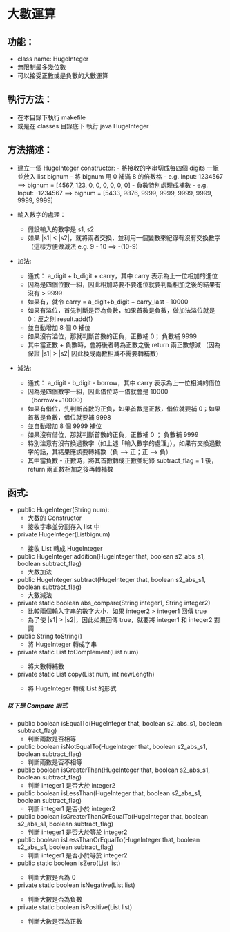 # 大數運算

## 功能：
* class name: HugeInteger
* 無限制最多幾位數
* 可以接受正數或是負數的大數運算

## 執行方法：
* 在本目錄下執行 makefile
* 或是在 classes 目錄底下 執行 java HugeInteger

## 方法描述：
  + 建立一個 HugeInteger constructor:
        - 將接收的字串切成每四個 digits 一組並放入 list<Integer> bignum
        - 將 bignum 用 0 補滿 8 的倍數格
        - e.g. Input: 1234567 ==> bignum = [4567, 123, 0, 0, 0, 0, 0, 0]
        - 負數特別處理成補數
        - e.g. Input: -1234567 ==> bignum = [5433, 9876, 9999, 9999, 9999, 9999, 9999, 9999]
        
   + 輸入數字的處理：
        - 假設輸入的數字是 s1, s2
        - 如果 |s1| < |s2|，就將兩者交換，並利用一個變數來紀錄有沒有交換數字 （這樣方便做減法 e.g. 9 - 10 ==> -(10-9)

   + 加法:
        - 通式： a_digit + b_digit + carry，其中 carry 表示為上一位相加的進位
        - 因為是四個位數一組，因此相加時要不要進位就要判斷相加之後的結果有沒有 > 9999
        - 如果有，就令 carry = a_digit+b_digit + carry_last - 10000
        - 如果有溢位，首先判斷是否為負數，如果首數是負數，做加法溢位就是 0；反之則 result.add(1)
        - 並自動增加 8 個 0 補位
        - 如果沒有溢位，那就判斷首數的正負，正數補 0； 負數補 9999
        - 其中當正數 + 負數時，會將後者轉為正數之後 return 兩正數想減 （因為保證 |s1| > |s2| 因此換成兩數相減不需要轉補數）
        
  + 減法:
    - 通式： a_digit - b_digit - borrow，其中 carry 表示為上一位相減的借位
    - 因為是四個數字一組，因此借位時一借就會是 10000 （borrow+=10000）
    - 如果有借位，先判斷首數的正負，如果首數是正數，借位就要補 0；如果首數是負數，借位就要補 9998
    - 並自動增加 8 個 9999 補位
    - 如果沒有借位，那就判斷首數的正負，正數補 0 ； 負數補 9999
    - 特別注意有沒有換過數字（如上述「輸入數字的處理」），如果有交換過數字的話，其結果應該要轉補數（負 --> 正；正 --> 負）
    - 其中當負數 - 正數時，將其首數轉成正數並紀錄 subtract_flag = 1 後，return 兩正數相加之後再轉補數
        
        
   
## 函式:
  + public HugeInteger(String num):
      - 大數的 Constructor
      - 接收字串並分割存入 list<Integer> 中
  + private HugeInteger(List<Integer>bignum)
      - 接收 List<Integer> 轉成 HugeInteger
  + public HugeInteger addition(HugeInteger that, boolean s2_abs_s1, boolean subtract_flag)
      - 大數加法
  + public HugeInteger subtract(HugeInteger that, boolean s2_abs_s1, boolean subtract_flag)
  	  - 大數減法
  + private static boolean abs_compare(String integer1, String integer2)
  	  - 比較兩個輸入字串的數字大小，如果 integer2 > integer1 回傳 true
  	  - 為了使 |s1| > |s2|，因此如果回傳 true，就要將 integer1 和 integer2 對調 
  + public String toString()
  	  - 將 HugeInteger 轉成字串
  + private static List<Integer> toComplement(List<Integer> num)
  	  - 將大數轉補數
  + private static List<Integer> copy(List<Integer> num, int newLength)
  	  - 將 HugeInteger 轉成 List<Integer> 的形式
##### 以下是 Compare 函式
  + public boolean isEqualTo(HugeInteger that, boolean s2_abs_s1, boolean subtract_flag)
  	  - 判斷兩數是否相等
  + public boolean isNotEqualTo(HugeInteger that, boolean s2_abs_s1, boolean subtract_flag)
  	  - 判斷兩數是否不相等
  + public boolean isGreaterThan(HugeInteger that, boolean s2_abs_s1, boolean subtract_flag)
  	  - 判斷 integer1 是否大於 integer2
  + public boolean isLessThan(HugeInteger that, boolean s2_abs_s1, boolean subtract_flag)
  	  - 判斷 integer1 是否小於 integer2
  + public boolean isGreaterThanOrEqualTo(HugeInteger that, boolean s2_abs_s1, boolean subtract_flag)
  	  - 判斷 integer1 是否大於等於 integer2
  + public boolean isLessThanOrEqualTo(HugeInteger that, boolean s2_abs_s1, boolean subtract_flag)
  	  - 判斷 integer1 是否小於等於 integer2
  + public static boolean isZero(List<Integer> list)
  	  - 判斷大數是否為 0
  + private static boolean isNegative(List<Integer> list)
  	  - 判斷大數是否為負數
  + private static boolean isPositive(List<Integer> list)
  	  - 判斷大數是否為正數
  
